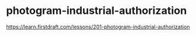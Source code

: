 # photogram-industrial-authorization

https://learn.firstdraft.com/lessons/201-photogram-industrial-authorization
